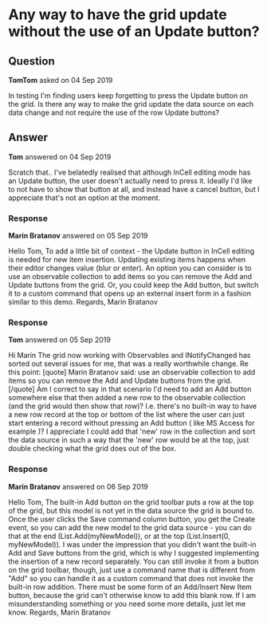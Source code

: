 # Any way to have the grid update without the use of an Update button?

## Question

**TomTom** asked on 04 Sep 2019

In testing I'm finding users keep forgetting to press the Update button on the grid. Is there any way to make the grid update the data source on each data change and not require the use of the row Update buttons?

## Answer

**Tom** answered on 04 Sep 2019

Scratch that.. I've belatedly realised that although InCell editing mode has an Update button, the user doesn't actually need to press it. Ideally I'd like to not have to show that button at all, and instead have a cancel button, but I appreciate that's not an option at the moment.

### Response

**Marin Bratanov** answered on 05 Sep 2019

Hello Tom, To add a little bit of context - the Update button in InCell editing is needed for new item insertion. Updating existing items happens when their editor changes value (blur or enter). An option you can consider is to use an observable collection to add items so you can remove the Add and Update buttons from the grid. Or, you could keep the Add button, but switch it to a custom command that opens up an external insert form in a fashion similar to this demo. Regards, Marin Bratanov

### Response

**Tom** answered on 05 Sep 2019

Hi Marin The grid now working with Observables and INotifyChanged has sorted out several issues for me, that was a really worthwhile change. Re this point: [quote] Marin Bratanov said: use an observable collection to add items so you can remove the Add and Update buttons from the grid. [/quote] Am I correct to say in that scenario I'd need to add an Add button somewhere else that then added a new row to the observable collection (and the grid would then show that row)? I.e. there's no built-in way to have a new row record at the top or bottom of the list where the user can just start entering a record without pressing an Add button ( like MS Access for example )? I appreciate I could add that 'new' row in the collection and sort the data source in such a way that the 'new' row would be at the top, just double checking what the grid does out of the box.

### Response

**Marin Bratanov** answered on 06 Sep 2019

Hello Tom, The built-in Add button on the grid toolbar puts a row at the top of the grid, but this model is not yet in the data source the grid is bound to. Once the user clicks the Save command column button, you get the Create event, so you can add the new model to the grid data source - you can do that at the end (List<T>.Add(myNewModel)), or at the top (List<T>.Insert(0, myNewModel)). I was under the impression that you didn't want the built-in Add and Save buttons from the grid, which is why I suggested implementing the insertion of a new record separately. You can still invoke it from a button on the grid toolbar, though, just use a command name that is different from "Add" so you can handle it as a custom command that does not invoke the built-in row addition. There must be some form of an Add/Insert New Item button, because the grid can't otherwise know to add this blank row. If I am misunderstanding something or you need some more details, just let me know. Regards, Marin Bratanov
